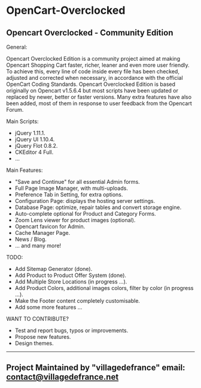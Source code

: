 OpenCart-Overclocked
====================

Opencart Overclocked - Community Edition
-----------------------------------------

General:

Opencart Overclocked Edition is a community project aimed at making Opencart Shopping Cart faster, richer, leaner and even more user friendly. 
To achieve this, every line of code inside every file has been checked, adjusted and corrected when necessary, in accordance with the official OpenCart Coding Standards. 
Opencart Overclocked Edition is based originally on Opencart v1.5.6.4 but most scripts have been updated or replaced by newer, better or faster versions. 
Many extra features have also been added, most of them in response to user feedback from the Opencart Forum.

Main Scripts:
- jQuery 1.11.1.
- jQuery UI 1.10.4.
- jQuery Flot 0.8.2.
- CKEditor 4 Full.
- ...

Main Features:
- "Save and Continue" for all essential Admin forms.
- Full Page Image Manager, with multi-uploads.
- Preference Tab in Setting, for extra options.
- Configuration Page: displays the hosting server settings.
- Database Page: optimize, repair tables and convert storage engine.
- Auto-complete optional for Product and Category Forms.
- Zoom Lens viewer for product images (optional).
- Opencart favicon for Admin.
- Cache Manager Page.
- News / Blog.
- ... and many more!

TODO:
- Add Sitemap Generator (done).
- Add Product to Product Offer System (done).
- Add Multiple Store Locations (in progress ...).
- Add Product Colors, additional images colors, filter by color (in progress ...).
- Make the Footer content completely customisable.
- Add some more features ...

WANT TO CONTRIBUTE?
- Test and report bugs, typos or improvements.
- Propose new features.
- Design themes.


-------------------------------------------
Project Maintained by "villagedefrance"
email: contact@villagedefrance.net
-------------------------------------------

